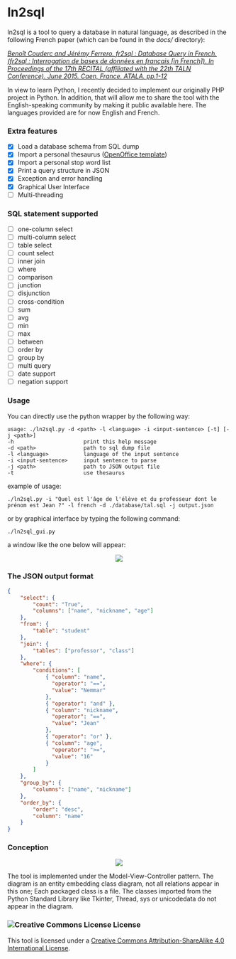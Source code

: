 # ln2sql

ln2sql is a tool to query a database in natural language, as described in the following French paper (which can be found in the <i>docs/</i> directory):

<i><a rel="license" href="https://www.researchgate.net/publication/278965118_fr2sql_Interrogation_de_bases_de_donnees_en_francais">Benoît Couderc and Jérémy Ferrero. fr2sql : Database Query in French. (fr2sql : Interrogation de bases de données en français [in French]). In Proceedings of the 17th RECITAL (affiliated with the 22th TALN Conference). June 2015. Caen, France. ATALA. pp.1-12 </a></i>

In view to learn Python, I recently decided to implement our originally PHP project in Python. In addition, that will allow me to share the tool with the English-speaking community by making it public available here. The languages provided are for now English and French.

### Extra features

- [X] Load a database schema from SQL dump
- [X] Import a personal thesaurus (<a rel="thesaurus" href="http://extensions.openoffice.org/en/search?f%5B0%5D=field_project_tags%3A157">OpenOffice template</a>)
- [X] Import a personal stop word list
- [X] Print a query structure in JSON
- [X] Exception and error handling
- [X] Graphical User Interface
- [ ] Multi-threading

### SQL statement supported

- [ ] one-column select
- [ ] multi-column select
- [ ] table select
- [ ] count select
- [ ] inner join
- [ ] where
- [ ] comparison
- [ ] junction
- [ ] disjunction
- [ ] cross-condition
- [ ] sum
- [ ] avg
- [ ] min
- [ ] max
- [ ] between
- [ ] order by
- [ ] group by
- [ ] multi query
- [ ] date support
- [ ] negation support

### Usage

You can directly use the python wrapper by the following way:

```
usage: ./ln2sql.py -d <path> -l <language> -i <input-sentence> [-t] [-j <path>]
-h						print this help message
-d <path>				path to sql dump file
-l <language>			language of the input sentence
-i <input-sentence>		input sentence to parse
-j <path>				path to JSON output file
-t						use thesaurus
```
example of usage:
```
./ln2sql.py -i "Quel est l'âge de l'élève et du professeur dont le prénom est Jean ?" -l french -d ./database/tal.sql -j output.json
```

or by graphical interface by typing the following command:
```
./ln2sql_gui.py
```
a window like the one below will appear:

<p align="center">
<img src="https://raw.githubusercontent.com/FerreroJeremy/ln2sql/master/docs/graphical_user_interface.png">
</p>

### The JSON output format

```JSON
{
	"select": {
		"count": "True",
		"columns": ["name", "nickname", "age"]
	},
	"from": {
		"table": "student"
	},
	"join": {
		"tables": ["professor", "class"]
	},
	"where": {
		"conditions": [
			{ "column": "name",
			  "operator": "==",
			  "value": "Nemmar"
			},
			{ "operator": "and" },
			{ "column": "nickname",
			  "operator": "==",
			  "value": "Jean"
			},
			{ "operator": "or" },
			{ "column": "age",
			  "operator": ">=",
			  "value": "16"
			}
		]
	},
	"group_by": {
		"columns": ["name", "nickname"]
	},
	"order_by": {
		"order": "desc",
		"column": "name"
	}
}
```
### Conception

<p align="center">
<img src="https://raw.githubusercontent.com/FerreroJeremy/ln2sql/master/docs/entity_mvc_class_diagram.png">
</p>
The tool is implemented under the Model-View-Controller pattern. The diagram is an entity embedding class diagram, not all relations appear in this one; Each packaged class is a file. The classes imported from the Python Standard Library like Tkinter, Thread, sys or unicodedata do not appear in the diagram.

<br/>

### <img alt="Creative Commons License" style="border-width:0" src="https://i.creativecommons.org/l/by-sa/4.0/88x31.png" /> License

This tool is licensed under a <a rel="license" href="http://creativecommons.org/licenses/by-sa/4.0/">Creative Commons Attribution-ShareAlike 4.0 International License</a>.
